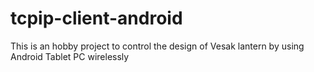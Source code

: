 # tcpip-client-android
This is an hobby project to control the design of Vesak lantern by using Android Tablet PC wirelessly